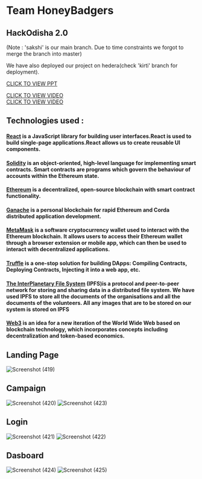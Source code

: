 # Team HoneyBadgers

## HackOdisha 2.0

(Note : 'sakshi' is our main branch. Due to time constraints we forgot to merge the branch into master)

We have also deployed our project on hedera(check 'kirti' branch for deployment). 

<a href="https://www.canva.com/design/DAFL4ws390g/Mxdw9iMu_W43r7w4MDiMig/view?utm_content=DAFL4ws390g&utm_campaign=designshare&utm_medium=link2&utm_source=sharebutton" target="_blank">CLICK TO VIEW PPT</a><br/>

<a href="https://www.canva.com/design/DAFL7t3k3us/xI47u0r7YSQWtYwPP61vTQ/watch?utm_content=DAFL7t3k3us&utm_campaign=designshare&utm_medium=link2&utm_source=sharebutton" target="_blank">CLICK TO VIEW VIDEO</a><br/>
<a href="https://www.canva.com/design/DAFL7t3k3us/xI47u0r7YSQWtYwPP61vTQ/watch?utm_content=DAFL7t3k3us&utm_campaign=designshare&utm_medium=link2&utm_source=sharebutton">CLICK TO VIEW VIDEO</a><br/>

## Technologies used : 
#### <ins>React</ins> is a JavaScript library for building user interfaces.React is used to build single-page applications.React allows us to create reusable UI components.
#### <ins>Solidity</ins> is an object-oriented, high-level language for implementing smart contracts. Smart contracts are programs which govern the behaviour of accounts within the Ethereum state.
#### <ins>Ethereum</ins> is a decentralized, open-source blockchain with smart contract functionality. 
#### <ins>Ganache</ins> is a personal blockchain for rapid Ethereum and Corda distributed application development.
#### <ins>MetaMask</ins> is a software cryptocurrency wallet used to interact with the Ethereum blockchain. It allows users to access their Ethereum wallet through a browser extension or mobile app, which can then be used to interact with decentralized applications.
#### <ins>Truffle</ins> is a one-stop solution for building DApps: Compiling Contracts, Deploying Contracts, Injecting it into a web app, etc.
#### <ins>The InterPlanetary File System</ins> (IPFS)is a protocol and peer-to-peer network for storing and sharing data in a distributed file system. We have used IPFS to store all the documents of the organisations and all the documents of the volunteers. All any images that are to be stored on our system is stored on IPFS
#### <ins>Web3</ins> is an idea for a new iteration of the World Wide Web based on blockchain technology, which incorporates concepts including decentralization and token-based economics.

## Landing Page

![Screenshot (419)](https://user-images.githubusercontent.com/71037507/189530359-3e038cdf-f7cd-4556-a12b-e96ae8f66cae.png)
## Campaign
![Screenshot (420)](https://user-images.githubusercontent.com/71037507/189530395-f48db238-f3d2-441b-a598-47de442936ec.png)
![Screenshot (423)](https://user-images.githubusercontent.com/71037507/189530404-be5ec2c7-c0c5-48af-b239-b5d3a26ee790.png)
## Login
![Screenshot (421)](https://user-images.githubusercontent.com/71037507/189530409-9b558ff1-40f0-4937-a510-f0ea6e53470f.png)
![Screenshot (422)](https://user-images.githubusercontent.com/71037507/189530412-5050904f-6007-447b-8411-13d6a43a2e5e.png)
## Dasboard
![Screenshot (424)](https://user-images.githubusercontent.com/71037507/189530418-b590686a-866e-478a-b451-ca26495d4cab.png)
![Screenshot (425)](https://user-images.githubusercontent.com/71037507/189530423-07163ada-1f75-4fdf-8484-4ca58ce689f1.png)
